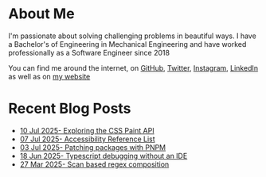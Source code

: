 # About Me

I'm passionate about solving challenging problems in beautiful ways. I have a Bachelor's of Engineering in Mechanical Engineering and have worked professionally as a Software Engineer since 2018

You can find me around the internet, on [GitHub](https://github.com/nabeelvalley), [Twitter](https://twitter.com/not_nabeel/), [Instagram](https://www.instagram.com/nabeelvalley/), [LinkedIn](https://za.linkedin.com/in/nabeelvalley) as well as on [my website](https://nabeelvalley.co.za/)

# Recent Blog Posts
<!-- BLOG-POST-LIST:START -->
- [10 Jul 2025- Exploring the CSS Paint API](https://nabeelvalley.co.za/blog/2025/10-07/css-houdini-paint-api/)
- [07 Jul 2025- Accessibility Reference List](https://nabeelvalley.co.za/blog/2025/07-07/accessibility-tools/)
- [03 Jul 2025- Patching packages with PNPM](https://nabeelvalley.co.za/blog/2025/03-07/pnpm-package-patch/)
- [18 Jun 2025- Typescript debugging without an IDE](https://nabeelvalley.co.za/blog/2025/18-06/typescript-debugging-without-an-ide/)
- [27 Mar 2025- Scan based regex composition](https://nabeelvalley.co.za/blog/2025/27-03/regex-composition/)<!-- BLOG-POST-LIST:END -->
